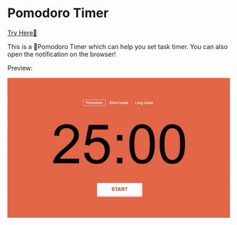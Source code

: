 # Pomodoro Timer

[Try Here🔗](https://fanpeng-l.github.io/js_pomodoro_app/)

This is a 🍅Pomodoro Timer which can help you set task timer. You can also open the notification on the browser!

Preview:

<img src="./preview.gif" width="500">
